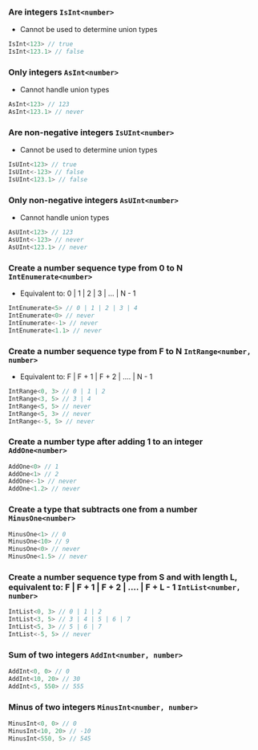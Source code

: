 
### Are integers `IsInt<number>`
 * Cannot be used to determine union types

``` typescript
IsInt<123> // true
IsInt<123.1> // false
```

			
### Only integers `AsInt<number>`
 * Cannot handle union types

``` typescript
AsInt<123> // 123
AsInt<123.1> // never
```

			
### Are non-negative integers `IsUInt<number>`
 * Cannot be used to determine union types

``` typescript
IsUInt<123> // true
IsUInt<-123> // false
IsUInt<123.1> // false
```

			
### Only non-negative integers `AsUInt<number>`
 * Cannot handle union types

``` typescript
AsUInt<123> // 123
AsUInt<-123> // never
AsUInt<123.1> // never
```

			
### Create a number sequence type from 0 to N `IntEnumerate<number>`
 * Equivalent to: 0 | 1 | 2 | 3 | ... | N - 1

``` typescript
IntEnumerate<5> // 0 | 1 | 2 | 3 | 4
IntEnumerate<0> // never
IntEnumerate<-1> // never
IntEnumerate<1.1> // never
```

			
### Create a number sequence type from F to N `IntRange<number, number>`
 * Equivalent to: F | F + 1 | F + 2 | .... | N - 1

``` typescript
IntRange<0, 3> // 0 | 1 | 2
IntRange<3, 5> // 3 | 4
IntRange<5, 5> // never
IntRange<5, 3> // never
IntRange<-5, 5> // never
```

			
### Create a number type after adding 1 to an integer `AddOne<number>`


``` typescript
AddOne<0> // 1
AddOne<1> // 2
AddOne<-1> // never
AddOne<1.2> // never
```

			
### Create a type that subtracts one from a number `MinusOne<number>`


``` typescript
MinusOne<1> // 0
MinusOne<10> // 9
MinusOne<0> // never
MinusOne<1.5> // never
```

			
### Create a number sequence type from S and with length L, equivalent to: F | F + 1 | F + 2 | .... | F + L - 1 `IntList<number, number>`


``` typescript
IntList<0, 3> // 0 | 1 | 2
IntList<3, 5> // 3 | 4 | 5 | 6 | 7
IntList<5, 3> // 5 | 6 | 7
IntList<-5, 5> // never
```

			
### Sum of two integers `AddInt<number, number>`


``` typescript
AddInt<0, 0> // 0
AddInt<10, 20> // 30
AddInt<5, 550> // 555
```

			
### Minus of two integers `MinusInt<number, number>`


``` typescript
MinusInt<0, 0> // 0
MinusInt<10, 20> // -10
MinusInt<550, 5> // 545
```

			